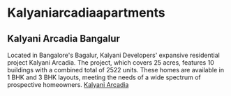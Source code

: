 # Kalyaniarcadiaapartments
## Kalyani Arcadia Bangalur
Located in Bangalore's Bagalur, Kalyani Developers' expansive residential project Kalyani Arcadia. The project, which covers 25 acres, features 10 buildings with a combined total of 2522 units. These homes are available in 1 BHK and 3 BHK layouts, meeting the needs of a wide spectrum of prospective homeowners.
<a href="https://www.kalyaniarcadia.info/">Kalyani Arcadia</a>
